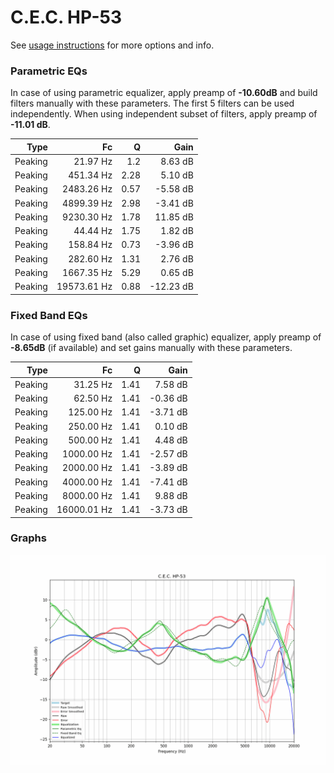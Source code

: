 # C.E.C. HP-53
See [usage instructions](https://github.com/jaakkopasanen/AutoEq#usage) for more options and info.

### Parametric EQs
In case of using parametric equalizer, apply preamp of **-10.60dB** and build filters manually
with these parameters. The first 5 filters can be used independently.
When using independent subset of filters, apply preamp of **-11.01 dB**.

| Type    | Fc          |    Q | Gain      |
|--------:|------------:|-----:|----------:|
| Peaking | 21.97 Hz    | 1.2  | 8.63 dB   |
| Peaking | 451.34 Hz   | 2.28 | 5.10 dB   |
| Peaking | 2483.26 Hz  | 0.57 | -5.58 dB  |
| Peaking | 4899.39 Hz  | 2.98 | -3.41 dB  |
| Peaking | 9230.30 Hz  | 1.78 | 11.85 dB  |
| Peaking | 44.44 Hz    | 1.75 | 1.82 dB   |
| Peaking | 158.84 Hz   | 0.73 | -3.96 dB  |
| Peaking | 282.60 Hz   | 1.31 | 2.76 dB   |
| Peaking | 1667.35 Hz  | 5.29 | 0.65 dB   |
| Peaking | 19573.61 Hz | 0.88 | -12.23 dB |

### Fixed Band EQs
In case of using fixed band (also called graphic) equalizer, apply preamp of **-8.65dB**
(if available) and set gains manually with these parameters.

| Type    | Fc          |    Q | Gain     |
|--------:|------------:|-----:|---------:|
| Peaking | 31.25 Hz    | 1.41 | 7.58 dB  |
| Peaking | 62.50 Hz    | 1.41 | -0.36 dB |
| Peaking | 125.00 Hz   | 1.41 | -3.71 dB |
| Peaking | 250.00 Hz   | 1.41 | 0.10 dB  |
| Peaking | 500.00 Hz   | 1.41 | 4.48 dB  |
| Peaking | 1000.00 Hz  | 1.41 | -2.57 dB |
| Peaking | 2000.00 Hz  | 1.41 | -3.89 dB |
| Peaking | 4000.00 Hz  | 1.41 | -7.41 dB |
| Peaking | 8000.00 Hz  | 1.41 | 9.88 dB  |
| Peaking | 16000.01 Hz | 1.41 | -3.73 dB |

### Graphs
![](./C.E.C.%20HP-53.png)